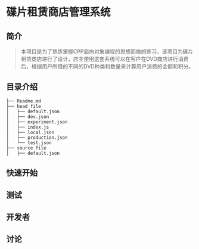 碟片租赁商店管理系统
===
简介
-----
>本项目是为了熟练掌握CPP面向对象编程的思想而做的练习，该项目为碟片租赁商店进行了设计，店主使用这套系统可以在客户在DVD商店进行消费后，根据用户所借的不同的DVD种类和数量来计算用户消费的金额和积分。
   
目录介绍
--
```
├── Readme.md                  
├── head file                      
│   ├── default.json
│   ├── dev.json               
│   ├── experiment.json         
│   ├── index.js               
│   ├── local.json             
│   ├── production.json         
│   └── test.json               
├── source file                  
│   ├── default.json
```
快速开始
--
测试
--
开发者
--
讨论
--

